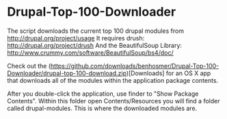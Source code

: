 Drupal-Top-100-Downloader
=========================

The script downloads the current top 100 drupal modules from http://drupal.org/project/usage
It requires drush: http://drupal.org/project/drush
And the BeautifulSoup Library: http://www.crummy.com/software/BeautifulSoup/bs4/doc/

Check out the (https://github.com/downloads/benhosmer/Drupal-Top-100-Downloader/drupal-top-100-download.zip)[Downloads] for an OS X app that downloads all of the modules within the application package contents.

After you double-click the application, use finder to "Show Package Contents".
Within this folder open Contents/Resources you will find a folder called drupal-modules. 
This is where the downloaded modules are.